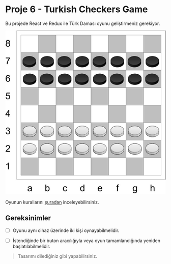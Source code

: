 # Proje 6 - Turkish Checkers Game

Bu projede React ve Redux ile Türk Daması oyunu geliştirmeniz gerekiyor.


![preview](./figures/preview.jpeg)

Oyunun kurallarını [şuradan](https://tr.wikipedia.org/wiki/T%C3%BCrk_damas%C4%B1) inceleyebilirsiniz.


## Gereksinimler

- [ ] Oyunu aynı cihaz üzerinde iki kişi oynayabilmelidir.
- [ ] İstendiğinde bir buton aracılığıyla veya oyun tamamlandığında yeniden başlatılabilmelidir.


> Tasarımı dilediğiniz gibi yapabilirsiniz.